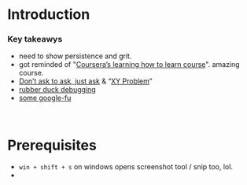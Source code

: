 # Introduction

### Key takeawys

  - need to show persistence and grit.
  - got reminded of "[Coursera’s learning how to learn course](https://www.youtube.com/watch?v=O96fE1E-rf8)". amazing course.
  - [Don’t ask to ask, just ask](https://dontasktoask.com/) & “[XY Problem](https://xyproblem.info/)”
  - [rubber duck debugging](https://en.wikipedia.org/wiki/Rubber_duck_debugging)
  - [some google-fu](https://codinginflow.com/google-programming-questions)

<br>

# Prerequisites

  - `win + shift + s` on windows opens screenshot tool / snip too, lol.
  - 

